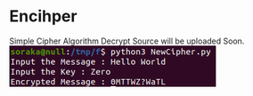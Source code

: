 # Encihper

Simple Cipher Algorithm
Decrypt Source will be uploaded Soon.
<br />
<img src='ScreenShot.png' />

